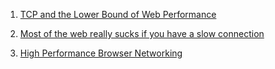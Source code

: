 1. [TCP and the Lower Bound of Web Performance](http://www.stevesouders.com/blog/2010/07/13/velocity-tcp-and-the-lower-bound-of-web-performance/)

2. [Most of the web really sucks if you have a slow connection](https://danluu.com/web-bloat/)

3. [High Performance Browser Networking](https://hpbn.co/)
